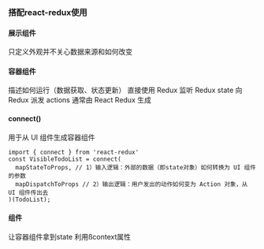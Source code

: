 ### 搭配react-redux使用
#### 展示组件
只定义外观并不关心数据来源和如何改变

#### 容器组件
描述如何运行（数据获取、状态更新）
直接使用 Redux
监听 Redux state
向 Redux 派发 actions
通常由 React Redux 生成

#### connect()
用于从 UI 组件生成容器组件
```
import { connect } from 'react-redux'
const VisibleTodoList = connect(
  mapStateToProps, // 1）输入逻辑：外部的数据（即state对象）如何转换为 UI 组件的参数
  mapDispatchToProps // 2）输出逻辑：用户发出的动作如何变为 Action 对象，从 UI 组件传出去
)(TodoList);
```

#### <Provider> 组件
让容器组件拿到state 利用ßcontext属性
